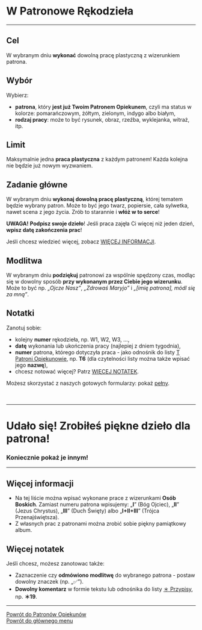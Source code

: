# <span class="status status-list"><span class="status status-list">W</span> Patronowe Rękodzieła</span>
---
## Cel
W <span class="selected-day-info">wybranym dniu</span> **wykonać** dowolną pracę plastyczną z wizerunkiem patrona.
## Wybór
Wybierz:
- **patrona**, który **jest już Twoim Patronem Opiekunem**, czyli ma status w kolorze: <span class="status status-orange">pomarańczowym</span>, <span class="status status-yellow">żółtym</span>, <span class="status status-green">zielonym</span>, <span class="status status-indigo">indygo</span> albo <span class="status status-white">białym</span>,
- **rodzaj pracy**: może to być rysunek, obraz, rzeźba, wyklejanka, witraż, itp.
## Limit
Maksymalnie jedna **praca plastyczna** z każdym patronem! Każda kolejna nie będzie już nowym wyzwaniem.
## Zadanie główne
W <span class="selected-day-info">wybranym dniu</span> **wykonaj dowolną pracę plastyczną**, której tematem będzie wybrany patron. Może to być jego twarz, popiersie, cała sylwetka, nawet scena z jego życia. Zrób to starannie i **włóż w to serce**!

**UWAGA!** **Podpisz swoje dzieło**! Jeśli praca zajęła Ci więcej niż jeden dzień, **wpisz datę zakończenia prac**!

Jeśli chcesz wiedzieć więcej, zobacz [WIĘCEJ INFORMACJI](#patronowe-rekodziela-wiecej-informacji).
## Modlitwa
W <span class="selected-day-info">wybranym dniu</span> **podziękuj** patronowi za wspólnie spędzony czas, modląc się w dowolny sposób **przy wykonanym przez Ciebie jego wizerunku**. Może to być np. _„Ojcze Nasz”_, _„Zdrowaś Maryjo”_ i _„[imię patrona], módl się za mną”_.
## Notatki
Zanotuj sobie:
- kolejny **numer** rękodzieła, np. W1, W2, W3, ...,
- **datę** wykonania lub ukończenia pracy (najlepiej z dniem tygodnia),
- **numer** patrona, którego dotyczyła praca - jako odnośnik do listy [<span class="status status-list"><span class="status status-yellow">T</span> Patroni Opiekunowie</span>](patroni_opiekunowie.md), np. **T6** (dla czytelności listy można także wpisać jego **nazwę**),
- chcesz notować więcej? Patrz [WIĘCEJ NOTATEK](#patronowe-rekodziela-wiecej-notatek).

Możesz skorzystać z naszych gotowych formularzy: pokaż [pełny](../../pl/pdf/lista_v1_w_patronowe_rekodziela.pdf).
<br />
<br />
<br />

---
# Udało się! Zrobiłeś piękne dzieło dla patrona!
### Koniecznie pokaż je innym!
---

## <span id="patronowe-rekodziela-wiecej-informacji">Więcej informacji</span>
- Na tej liście można wpisać wykonane prace z wizerunkami **Osób Boskich**. Zamiast numeru patrona wpisujemy: „**I**” (Bóg Ojciec), „**II**” (Jezus Chrystus), „**III**” (Duch Święty) albo „**I+II+III**” (Trójca Przenajświętsza).
- Z własnych prac z patronami można zrobić sobie piękny pamiątkowy album.
## <span id="patronowe-rekodziela-wiecej-notatek">Więcej notatek</span>
Jeśli chcesz, możesz zanotowac także:
- Zaznaczenie czy **odmówiono modlitwę** do wybranego patrona - postaw dowolny znaczek (np. „✅”).
- **Dowolny komentarz** w formie tekstu lub odnośnika do listy [<span class="status status-list"><span class="status status-list">＊</span> Przypisy</span>](przypisy.md), np. **＊19**.

---
[Powrót do Patronów Opiekunów](patroni_opiekunowie.md)  
[Powrót do głównego menu](index.md)
